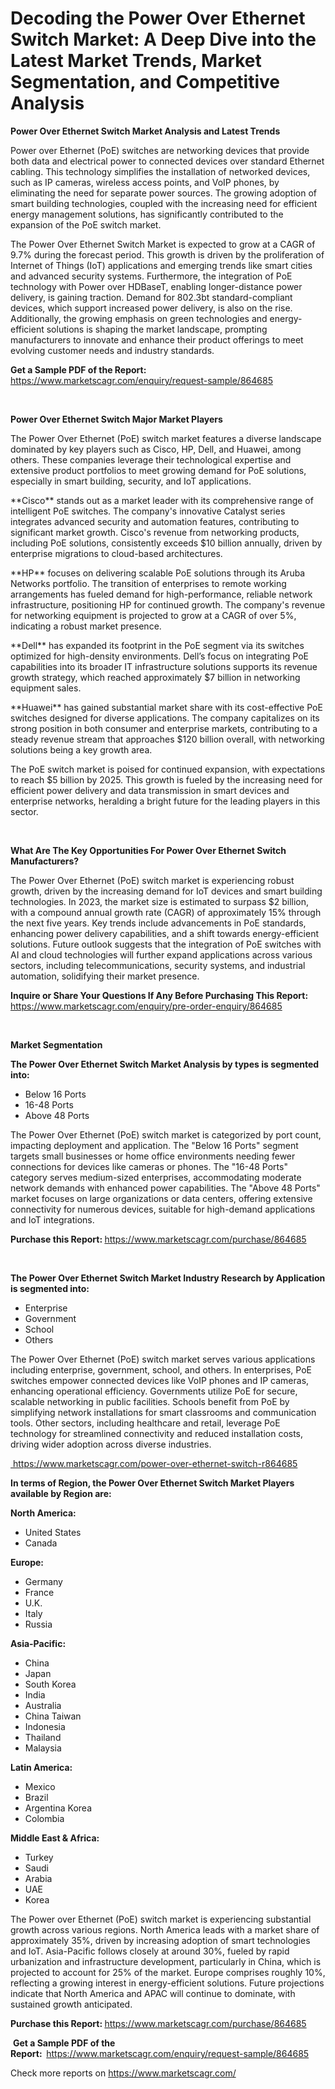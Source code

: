 <p><h1>Decoding the Power Over Ethernet Switch Market: A Deep Dive into the Latest Market Trends, Market Segmentation, and Competitive Analysis</h1></p><p><strong>Power Over Ethernet Switch Market Analysis and Latest Trends</strong></p>
<p><p>Power over Ethernet (PoE) switches are networking devices that provide both data and electrical power to connected devices over standard Ethernet cabling. This technology simplifies the installation of networked devices, such as IP cameras, wireless access points, and VoIP phones, by eliminating the need for separate power sources. The growing adoption of smart building technologies, coupled with the increasing need for efficient energy management solutions, has significantly contributed to the expansion of the PoE switch market.</p><p>The Power Over Ethernet Switch Market is expected to grow at a CAGR of 9.7% during the forecast period. This growth is driven by the proliferation of Internet of Things (IoT) applications and emerging trends like smart cities and advanced security systems. Furthermore, the integration of PoE technology with Power over HDBaseT, enabling longer-distance power delivery, is gaining traction. Demand for 802.3bt standard-compliant devices, which support increased power delivery, is also on the rise. Additionally, the growing emphasis on green technologies and energy-efficient solutions is shaping the market landscape, prompting manufacturers to innovate and enhance their product offerings to meet evolving customer needs and industry standards.</p></p>
<p><strong>Get a Sample PDF of the Report:&nbsp;</strong> <a href="https://www.marketscagr.com/enquiry/request-sample/864685?utm_campaign=2320&utm_medium=2&utm_source=Github&utm_content=ia&utm_term=10022025&utm_id=power-over-ethernet-switch">https://www.marketscagr.com/enquiry/request-sample/864685</a></p>
<p>&nbsp;</p>
<p><strong>Power Over Ethernet Switch Major Market Players</strong></p>
<p><p>The Power Over Ethernet (PoE) switch market features a diverse landscape dominated by key players such as Cisco, HP, Dell, and Huawei, among others. These companies leverage their technological expertise and extensive product portfolios to meet growing demand for PoE solutions, especially in smart building, security, and IoT applications.</p><p>**Cisco** stands out as a market leader with its comprehensive range of intelligent PoE switches. The company's innovative Catalyst series integrates advanced security and automation features, contributing to significant market growth. Cisco's revenue from networking products, including PoE solutions, consistently exceeds $10 billion annually, driven by enterprise migrations to cloud-based architectures.</p><p>**HP** focuses on delivering scalable PoE solutions through its Aruba Networks portfolio. The transition of enterprises to remote working arrangements has fueled demand for high-performance, reliable network infrastructure, positioning HP for continued growth. The company's revenue for networking equipment is projected to grow at a CAGR of over 5%, indicating a robust market presence.</p><p>**Dell** has expanded its footprint in the PoE segment via its switches optimized for high-density environments. Dell’s focus on integrating PoE capabilities into its broader IT infrastructure solutions supports its revenue growth strategy, which reached approximately $7 billion in networking equipment sales.</p><p>**Huawei** has gained substantial market share with its cost-effective PoE switches designed for diverse applications. The company capitalizes on its strong position in both consumer and enterprise markets, contributing to a steady revenue stream that approaches $120 billion overall, with networking solutions being a key growth area.</p><p>The PoE switch market is poised for continued expansion, with expectations to reach $5 billion by 2025. This growth is fueled by the increasing need for efficient power delivery and data transmission in smart devices and enterprise networks, heralding a bright future for the leading players in this sector.</p></p>
<p>&nbsp;</p>
<p><strong>What Are The Key Opportunities For Power Over Ethernet Switch Manufacturers?</strong></p>
<p><p>The Power Over Ethernet (PoE) switch market is experiencing robust growth, driven by the increasing demand for IoT devices and smart building technologies. In 2023, the market size is estimated to surpass $2 billion, with a compound annual growth rate (CAGR) of approximately 15% through the next five years. Key trends include advancements in PoE standards, enhancing power delivery capabilities, and a shift towards energy-efficient solutions. Future outlook suggests that the integration of PoE switches with AI and cloud technologies will further expand applications across various sectors, including telecommunications, security systems, and industrial automation, solidifying their market presence.</p></p>
<p><strong>Inquire or Share Your Questions If Any Before Purchasing This Report:</strong> <a href="https://www.marketscagr.com/enquiry/pre-order-enquiry/864685?utm_campaign=2320&utm_medium=2&utm_source=Github&utm_content=ia&utm_term=10022025&utm_id=power-over-ethernet-switch">https://www.marketscagr.com/enquiry/pre-order-enquiry/864685</a></p>
<p>&nbsp;</p>
<p><strong>Market Segmentation</strong></p>
<p><strong>The Power Over Ethernet Switch Market Analysis by types is segmented into:</strong></p>
<p><ul><li>Below 16 Ports</li><li>16-48 Ports</li><li>Above 48 Ports</li></ul></p>
<p><p>The Power Over Ethernet (PoE) switch market is categorized by port count, impacting deployment and application. The "Below 16 Ports" segment targets small businesses or home office environments needing fewer connections for devices like cameras or phones. The "16-48 Ports" category serves medium-sized enterprises, accommodating moderate network demands with enhanced power capabilities. The "Above 48 Ports" market focuses on large organizations or data centers, offering extensive connectivity for numerous devices, suitable for high-demand applications and IoT integrations.</p></p>
<p><strong>Purchase this Report:&nbsp;</strong><a href="https://www.marketscagr.com/purchase/864685?utm_campaign=2320&utm_medium=2&utm_source=Github&utm_content=ia&utm_term=10022025&utm_id=power-over-ethernet-switch">https://www.marketscagr.com/purchase/864685</a></p>
<p>&nbsp;</p>
<p><strong>The Power Over Ethernet Switch Market Industry Research by Application is segmented into:</strong></p>
<p><ul><li>Enterprise</li><li>Government</li><li>School</li><li>Others</li></ul></p>
<p><p>The Power Over Ethernet (PoE) switch market serves various applications including enterprise, government, school, and others. In enterprises, PoE switches empower connected devices like VoIP phones and IP cameras, enhancing operational efficiency. Governments utilize PoE for secure, scalable networking in public facilities. Schools benefit from PoE by simplifying network installations for smart classrooms and communication tools. Other sectors, including healthcare and retail, leverage PoE technology for streamlined connectivity and reduced installation costs, driving wider adoption across diverse industries.</p></p>
<p><a href="https://www.marketscagr.com/power-over-ethernet-switch-r864685?utm_campaign=2320&utm_medium=2&utm_source=Github&utm_content=ia&utm_term=10022025&utm_id=power-over-ethernet-switch">&nbsp;https://www.marketscagr.com/power-over-ethernet-switch-r864685</a></p>
<p><strong>In terms of Region, the Power Over Ethernet Switch Market Players available by Region are:</strong></p>
<p>
    <p> <strong> North America: </strong>
        <ul>
            <li>United States</li>
            <li>Canada</li>
        </ul>
        </p> 
    <p> <strong> Europe: </strong>
        <ul>
            <li>Germany</li>
            <li>France</li>
            <li>U.K.</li>
            <li>Italy</li>
            <li>Russia</li>
        </ul>
        </p> 
    <p> <strong> Asia-Pacific: </strong>
        <ul>
            <li>China</li>
            <li>Japan</li>
            <li>South Korea</li>
            <li>India</li>
            <li>Australia</li>
            <li>China Taiwan</li>
            <li>Indonesia</li>
            <li>Thailand</li>
            <li>Malaysia</li>
        </ul>
        </p> 
    <p> <strong> Latin America: </strong>
        <ul>
            <li>Mexico</li>
            <li>Brazil</li>
            <li>Argentina Korea</li>
            <li>Colombia</li>
        </ul>
        </p> 
    <p> <strong> Middle East & Africa: </strong>
        <ul>
            <li>Turkey</li>
            <li>Saudi</li>
            <li>Arabia</li>
            <li>UAE</li>
            <li>Korea</li>
        </ul>
    </p>
    </p>
<p><p>The Power over Ethernet (PoE) switch market is experiencing substantial growth across various regions. North America leads with a market share of approximately 35%, driven by increasing adoption of smart technologies and IoT. Asia-Pacific follows closely at around 30%, fueled by rapid urbanization and infrastructure development, particularly in China, which is projected to account for 25% of the market. Europe comprises roughly 10%, reflecting a growing interest in energy-efficient solutions. Future projections indicate that North America and APAC will continue to dominate, with sustained growth anticipated.</p></p>
<p><strong>Purchase this Report: </strong><a href="https://www.marketscagr.com/purchase/864685?utm_campaign=2320&utm_medium=2&utm_source=Github&utm_content=ia&utm_term=10022025&utm_id=power-over-ethernet-switch">https://www.marketscagr.com/purchase/864685</a></p>
<p>&nbsp;<strong>Get a Sample PDF of the Report:&nbsp;&nbsp;</strong><a href="https://www.marketscagr.com/enquiry/request-sample/864685?utm_campaign=2320&utm_medium=2&utm_source=Github&utm_content=ia&utm_term=10022025&utm_id=power-over-ethernet-switch">https://www.marketscagr.com/enquiry/request-sample/864685</a></p>
<p><strong></strong></p>
<p>Check more reports on <a href="https://www.marketscagr.com/?utm_campaign=2320&utm_medium=2&utm_source=Github&utm_content=ia&utm_term=10022025&utm_id=power-over-ethernet-switch">https://www.marketscagr.com/</a></p>